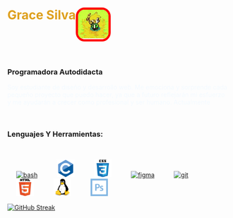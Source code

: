 
<div class="cabecera" style="display:flex; align-items:center; justify-content:space-between;">
<h1 class="title" style="color:#dea01e;">Grace Silva<img src="https://github.com/Grace-Silva/PokeMonButton/blob/master/lil-link.gif?raw=true" align=right style="border-radius:20px; border:solid 5px red; padding:0;"></h1>   
</div>
<br>

<div id="about-me">
    <h3>Programadora Autodidacta</h3>
    <p style="color: #f3faff;">Soy estudiante de diseño y desarrollo web. Me emociona y sorprende cada pequeño proyecto que puedo hacer, ya que a futuro             reflejarán mi esfuerzo y me ayudarán a crecer como profesional y ser humano. Actualmente </p>
</div>

<br>
<div id="skills">
    <h3>Lenguajes Y Herramientas:</h3>
    <br>
    <p align="left"> <a href="https://www.gnu.org/software/bash/" target="_blank" rel="noreferrer"><img src="https://www.vectorlogo.zone/logos/gnu_bash/gnu_bash-ar21.svg" alt="bash" width="40" height="40" hspace="20"/></a> <a href="https://www.cprogramming.com/" target="_blank" rel="noreferrer"><img src="https://raw.githubusercontent.com/devicons/devicon/master/icons/c/c-original.svg" alt="c" width="40" height="40" hspace="20"/></a> <a href="https://www.w3schools.com/css/" target="_blank" rel="noreferrer"><img src="https://raw.githubusercontent.com/devicons/devicon/master/icons/css3/css3-original-wordmark.svg" alt="css3" width="40" height="40" hspace="20"/></a> <a href="https://www.figma.com/" target="_blank" rel="noreferrer"><img src="https://www.vectorlogo.zone/logos/figma/figma-icon.svg" alt="figma" width="40" height="40" hspace="20"/></a> <a href="https://git-scm.com/" target="_blank" rel="noreferrer"><img src="https://www.vectorlogo.zone/logos/git-scm/git-scm-icon.svg" alt="git" width="40" height="40" hspace="20"/></a> <a href="https://www.w3.org/html/" target="_blank" rel="noreferrer"><img src="https://raw.githubusercontent.com/devicons/devicon/master/icons/html5/html5-original-wordmark.svg" alt="html5" width="40" height="40" hspace="20"/></a> <a href="https://www.linux.org/" target="_blank" rel="noreferrer"><img src="https://raw.githubusercontent.com/devicons/devicon/master/icons/linux/linux-original.svg" alt="linux" width="40" height="40" hspace="20"/></a> <a href="https://www.photoshop.com/en" target="_blank" rel="noreferrer"><img src="https://raw.githubusercontent.com/devicons/devicon/master/icons/photoshop/photoshop-line.svg" alt="photoshop" width="40" height="40" hspace="20"/></a>
</p>

[![GitHub Streak](http://github-readme-streak-stats.herokuapp.com?user=Grace-Silva&theme=transparent&hide_border=true&border_radius=10&locale=es&date_format=n%2Fj%5B%2FY%5D&mode=weekly&type=png)](https://git.io/streak-stats)


